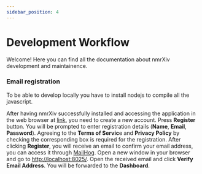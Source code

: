 ```yaml
---
sidebar_position: 4
---
```


# Development Workflow

Welcome! Here you can find all the documentation about nmrXiv development and maintainence.

### Email registration

To be able to develop locally you have to install nodejs to compile all the javascript. 


After having nmrXiv successfully installed and accessing the application in the web browser at [link](http://localhost), you need to create a new account. Press <b>Register</b> button. You will be prompted to enter registration details (<b>Name</b>, <b>Email</b>, <b>Password</b>). Agreeing to the <b>Terms of Servic</b>e and <b>Privacy Policy</b> by checking the corresponding box is required for the registration. After clicking <b>Register</b>, you will receive an email to confirm your email address, you can access it through [MailHog](https://github.com/mailhog/MailHog). Open a new window in your browser and go to [http://localhost:8025/](http://localhost:8025/). Open the received email and click <b>Verify Email Address</b>. You will be forwarded to the <b>Dashboard</b>.

